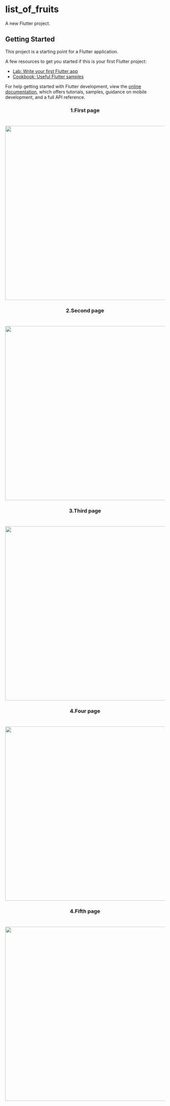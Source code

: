 # list_of_fruits

A new Flutter project.

## Getting Started

This project is a starting point for a Flutter application.

A few resources to get you started if this is your first Flutter project:

- [Lab: Write your first Flutter app](https://docs.flutter.dev/get-started/codelab)
- [Cookbook: Useful Flutter samples](https://docs.flutter.dev/cookbook)

For help getting started with Flutter development, view the
[online documentation](https://docs.flutter.dev/), which offers tutorials,
samples, guidance on mobile development, and a full API reference.

<h3 align="center"> 1.First page </h3>

<h1 align="left"></h1>


<div align="center">

  <img src = "https://github.com/sanjuafre123/e_commers_ui-master/assets/148860124/0bf391b5-4275-470f-9b43-2f3393179268" height ="550">
</div>

<h3 align="center"> 2.Second page </h3>

<h1 align="left"></h1>


<div align="center">

  <img src = "https://github.com/sanjuafre123/e_commers_ui-master/assets/148860124/a87f40eb-95f6-4c42-b530-e89318798134" height ="550">
</div>

<h3 align="center"> 3.Third page </h3>

<h1 align="left"></h1>


<div align="center">

  <img src = "https://github.com/sanjuafre123/e_commers_ui-master/assets/148860124/84eaa0af-8da5-4ede-9b41-c4411e895434" height ="550">
</div>

<h3 align="center"> 4.Four page </h3>

<h1 align="left"></h1>


<div align="center">

  <img src = "https://github.com/sanjuafre123/e_commers_ui-master/assets/148860124/30d20237-8942-4d88-8bed-def324a85fa2" height ="550">
</div>

<h3 align="center"> 4.Fifth page </h3>

<h1 align="left"></h1>


<div align="center">

  <img src = "https://github.com/sanjuafre123/e_commers_ui-master/assets/148860124/58e7b69f-dbe5-4ece-b23a-563a9ba04e0b" height ="550">
</div>

